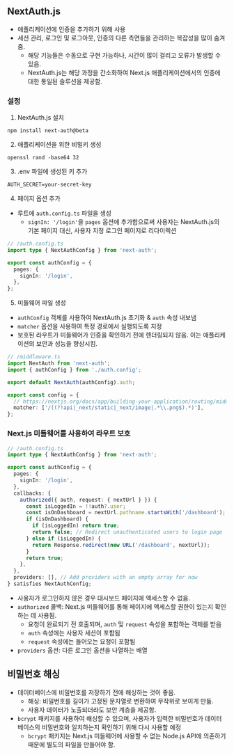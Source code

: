 ## NextAuth.js

- 애플리케이션에 인증을 추가하기 위해 사용
- 세션 관리, 로그인 및 로그아웃, 인증의 다른 측면들을 관리하는 복잡성을 많이 숨겨줌.
  - 해당 기능들은 수동으로 구현 가능하나, 시간이 많이 걸리고 오류가 발생할 수 있음.
  - NextAuth.js는 해당 과정을 간소화하여 Next.js 애플리케이션에서의 인증에 대한 통일된 솔루션을 제공함.

### 설정

1. NextAuth.js 설치

```
npm install next-auth@beta
```

2. 애플리케이션을 위한 비밀키 생성

```
openssl rand -base64 32
```

3. .env 파일에 생성된 키 추가

```
AUTH_SECRET=your-secret-key
```

4. 페이지 옵션 추가

- 루트에 `auth.config.ts` 파일을 생성
  - `signIn: '/login'`을 `pages` 옵션에 추가함으로써 사용자는 NextAuth.js의 기본 페이지 대신, 사용자 지정 로그인 페이지로 리다이렉션

```ts
// /auth.config.ts
import type { NextAuthConfig } from 'next-auth';

export const authConfig = {
  pages: {
    signIn: '/login',
  },
};
```

5. 미들웨어 파일 생성

- `authConfig` 객체를 사용하여 NextAuth.js 초기화 & `auth` 속성 내보냄
- `matcher` 옵션을 사용하여 특정 경로에서 실행되도록 지정
- 보호된 라우트가 미들웨어가 인증을 확인하기 전에 렌더링되지 않음. 이는 애플리케이션의 보안과 성능을 향상시킴.

```ts
// /middleware.ts
import NextAuth from 'next-auth';
import { authConfig } from './auth.config';

export default NextAuth(authConfig).auth;

export const config = {
  // https://nextjs.org/docs/app/building-your-application/routing/middleware#matcher
  matcher: ['/((?!api|_next/static|_next/image|.*\\.png$).*)'],
};
```

### Next.js 미들웨어를 사용하여 라우트 보호

```ts
// /auth.config.ts
import type { NextAuthConfig } from 'next-auth';

export const authConfig = {
  pages: {
    signIn: '/login',
  },
  callbacks: {
    authorized({ auth, request: { nextUrl } }) {
      const isLoggedIn = !!auth?.user;
      const isOnDashboard = nextUrl.pathname.startsWith('/dashboard');
      if (isOnDashboard) {
        if (isLoggedIn) return true;
        return false; // Redirect unauthenticated users to login page
      } else if (isLoggedIn) {
        return Response.redirect(new URL('/dashboard', nextUrl));
      }
      return true;
    },
  },
  providers: [], // Add providers with an empty array for now
} satisfies NextAuthConfig;
```

- 사용자가 로그인하지 않은 경우 대시보드 페이지에 액세스할 수 없음.
- `authorized` 콜백: Next.js 미들웨어를 통해 페이지에 액세스할 권한이 있는지 확인하는 데 사용됨.
  - 요청이 완료되기 전 호출되며, `auth` 및 `request` 속성을 포함하는 객체를 받음
  - `auth` 속성에는 사용자 세션이 포함됨
  - `request` 속성에는 들어오는 요청이 포함됨
- `providers` 옵션: 다른 로그인 옵션을 나열하는 배열

## 비밀번호 해싱

- 데이터베이스에 비밀번호를 저장하기 전에 해싱하는 것이 좋음.
  - 해싱: 비밀번호를 길이가 고정된 문자열로 변환하여 무작위로 보이게 만듦.
  - 사용자 데이터가 노출되더라도 보안 계층을 제공함.
- `bcrypt` 패키지를 사용하여 해싱할 수 있으며, 사용자가 입력한 비밀번호가 데이터베이스의 비밀번호와 일치하는지 확인하기 위해 다시 사용할 예정
  - `bcrypt` 패키지는 Next.js 미들웨어에 사용할 수 없는 Node.js API에 의존하기 때문에 별도의 파일을 만들어야 함.
